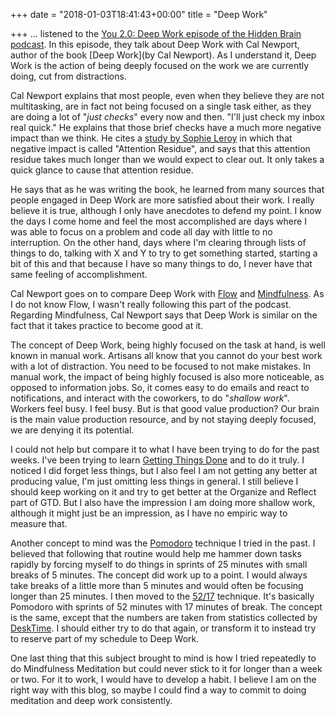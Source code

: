 +++
date = "2018-01-03T18:41:43+00:00"
title = "Deep Work"

+++
... listened to the [You 2.0: Deep Work episode of the Hidden Brain podcast](https://www.npr.org/2017/07/25/539092670/you-2-0-the-value-of-deep-work-in-an-age-of-distraction). In this episode, they talk about Deep Work with Cal Newport, author of the book [Deep Work](by Cal Newport). As I understand it, Deep Work is the action of being deeply focused on the work we are currently doing, cut from distractions.

Cal Newport explains that most people, even when they believe they are not multitasking, are in fact not being focused on a single task either, as they are doing a lot of "_just checks_" every now and then. "I'll just check my inbox real quick." He explains that those brief checks have a much more negative impact than we think. He cites a [study by Sophie Leroy](http://www.sciencedirect.com/science/article/pii/S0749597809000399) in which that negative impact is called "Attention Residue", and says that this attention residue takes much longer than we would expect to clear out. It only takes a quick glance to cause that attention residue.

He says that as he was writing the book, he learned from many sources that people engaged in Deep Work are more satisfied about their work. I really believe it is true, although I only have anecdotes to defend my point. I know the days I come home and feel the most accomplished are days where I was able to focus on a problem and code all day with little to no interruption. On the other hand, days where I'm clearing through lists of things to do, talking with X and Y to try to get something started, starting a bit of this and that because I have so many things to do, I never have that same feeling of accomplishment.

Cal Newport goes on to compare Deep Work with [Flow](https://www.amazon.ca/Flow-Psychology-Experience-Mihaly-Csikszentmihalyi/dp/0061339202) and [Mindfulness](https://www.mindful.org/meditation/mindfulness-getting-started/). As I do not know Flow, I wasn't really following this part of the podcast. Regarding Mindfulness, Cal Newport says that Deep Work is similar on the fact that it takes practice to become good at it.

The concept of Deep Work, being highly focused on the task at hand, is well known in manual work. Artisans all know that you cannot do your best work with a lot of distraction. You need to be focused to not make mistakes. In manual work, the impact of being highly focused is also more noticeable, as opposed to information jobs. So, it comes easy to do emails and react to notifications, and interact with the coworkers, to do "_shallow work_". Workers feel busy. I feel busy. But is that good value production? Our brain is the main value production resource, and by not staying deeply focused, we are denying it its potential.

I could not help but compare it to what I have been trying to do for the past weeks. I've been trying to learn [Getting Things Done](https://en.wikipedia.org/wiki/Getting_Things_Done) and to do it truly. I noticed I did forget less things, but I also feel I am not getting any better at producing value, I'm just omitting less things in general. I still believe I should keep working on it and try to get better at the Organize and Reflect part of GTD. But I also have the impression I am doing more shallow work, although it might just be an impression, as I have no empiric way to measure that.

Another concept to mind was the [Pomodoro](https://en.wikipedia.org/wiki/Pomodoro_Technique) technique I tried in the past. I believed that following that routine would help me hammer down tasks rapidly by forcing myself to do things in sprints of 25 minutes with small breaks of 5 minutes. The concept did work up to a point. I would always take breaks of a little more than 5 minutes and would often be focusing longer than 25 minutes. I then moved to the [52/17](https://www.themuse.com/advice/the-rule-of-52-and-17-its-random-but-it-ups-your-productivity) technique. It's basically Pomodoro with sprints of 52 minutes with 17 minutes of break. The concept is the same, except that the numbers are taken from statistics collected by [DeskTime](https://desktime.com/). I should either try to do that again, or transform it to instead try to reserve part of my schedule to Deep Work.

One last thing that this subject brought to mind is how I tried repeatedly to do Mindfulness Meditation but could never stick to it for longer than a week or two. For it to work, I would have to develop a habit. I believe I am on the right way with this blog, so maybe I could find a way to commit to doing meditation and deep work consistently.
